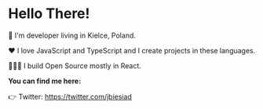 # Hello There!

👋 I'm developer living in Kielce, Poland.

❤️ I love JavaScript and TypeScript and I create projects in these languages.

🧑🏻‍💻 I build Open Source mostly in React.

**You can find me here:**

👉 Twitter: https://twitter.com/jbiesiad
